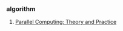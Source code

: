 ### algorithm
1. [Parallel Computing: Theory and Practice](https://www.cs.cmu.edu/afs/cs/academic/class/15210-f15/www/tapp.html)
